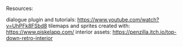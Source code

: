 Resources:

dialogue plugin and tutorials: https://www.youtube.com/watch?v=UhPFk8FSbd8
tilemaps and sprites created with: https://www.piskelapp.com/
interior assets: https://penzilla.itch.io/top-down-retro-interior
